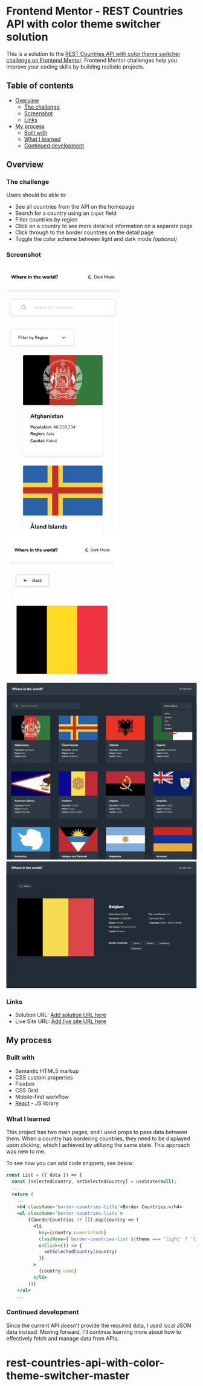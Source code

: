 # Frontend Mentor - REST Countries API with color theme switcher solution

This is a solution to the [REST Countries API with color theme switcher challenge on Frontend Mentor](https://www.frontendmentor.io/challenges/rest-countries-api-with-color-theme-switcher-5cacc469fec04111f7b848ca). Frontend Mentor challenges help you improve your coding skills by building realistic projects. 

## Table of contents

- [Overview](#overview)
  - [The challenge](#the-challenge)
  - [Screenshot](#screenshot)
  - [Links](#links)
- [My process](#my-process)
  - [Built with](#built-with)
  - [What I learned](#what-i-learned)
  - [Continued development](#continued-development)

## Overview

### The challenge

Users should be able to:

- See all countries from the API on the homepage
- Search for a country using an `input` field
- Filter countries by region
- Click on a country to see more detailed information on a separate page
- Click through to the border countries on the detail page
- Toggle the color scheme between light and dark mode *(optional)*

### Screenshot

<img src="public/375px-light.jpeg" alt="375px mobile" width="300" height="auto">
<img src="public/375px-light-detail.pdf" alt="375px mobile detail" width="300" height="auto">
<img src="public/1440px-dark.jpeg" alt="1440px desktop" width="600" height="auto">
<img src="public/1440px-dark-detail.jpeg" alt="1440px desktop detail" width="600" height="auto">

### Links

- Solution URL: [Add solution URL here](https://your-solution-url.com)
- Live Site URL: [Add live site URL here](https://your-live-site-url.com)

## My process

### Built with

- Semantic HTML5 markup
- CSS custom properties
- Flexbox
- CSS Grid
- Mobile-first workflow
- [React](https://reactjs.org/) - JS library

### What I learned

This project has two main pages, and I used props to pass data between them. When a country has bordering countries, they need to be displayed upon clicking, which I achieved by utilizing the same state. This approach was new to me.

To see how you can add code snippets, see below:

```jsx
const List = ({ data }) => {
  const [selectedCountry, setSelectedCountry] = useState(null);
  ...
  return (
    ...
    <h4 className='border-countries-title'>Border Countries:</h4>
    <ul className='border-countries-lists'>
        {(borderCountries ?? []).map(country => (
          <li 
            key={country.numericCode}
            className={`border-countries-list ${theme === 'light' ? 'light' : 'dark'}-border-countries-list`}
            onClick={() => {
              setSelectedCountry(country)
            }}
          >
            {country.name}
          </li>
        ))}
    </ul>
    ...
```

### Continued development

Since the current API doesn't provide the required data, I used local JSON data instead. Moving forward, I'll continue learning more about how to effectively fetch and manage data from APIs.
# rest-countries-api-with-color-theme-switcher-master
